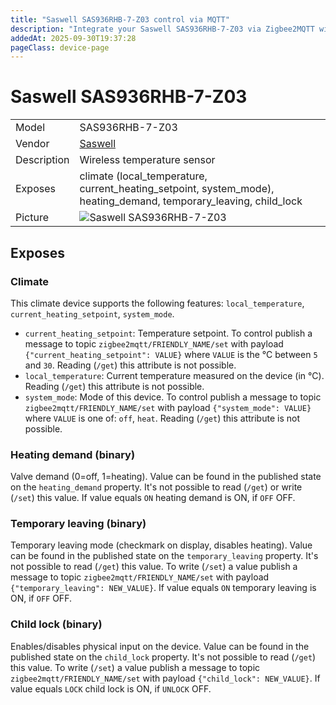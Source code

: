 ```yaml
---
title: "Saswell SAS936RHB-7-Z03 control via MQTT"
description: "Integrate your Saswell SAS936RHB-7-Z03 via Zigbee2MQTT with whatever smart home infrastructure you are using without the vendor's bridge or gateway."
addedAt: 2025-09-30T19:37:28
pageClass: device-page
---
```


<!-- !!!! -->
<!-- ATTENTION: This file is auto-generated through docgen! -->
<!-- You can only edit the "Notes"-Section between the two comment lines "Notes BEGIN" and "Notes END". -->
<!-- Do not use h1 or h2 heading within "## Notes"-Section. -->
<!-- !!!! -->

# Saswell SAS936RHB-7-Z03

|     |     |
|-----|-----|
| Model | SAS936RHB-7-Z03  |
| Vendor  | [Saswell](/supported-devices/#v=Saswell)  |
| Description | Wireless temperature sensor |
| Exposes | climate (local_temperature, current_heating_setpoint, system_mode), heating_demand, temporary_leaving, child_lock |
| Picture | ![Saswell SAS936RHB-7-Z03](https://www.zigbee2mqtt.io/images/devices/SAS936RHB-7-Z03.png) |


<!-- Notes BEGIN: You can edit here. Add "## Notes" headline if not already present. -->


<!-- Notes END: Do not edit below this line -->




## Exposes

### Climate 
This climate device supports the following features: `local_temperature`, `current_heating_setpoint`, `system_mode`.
- `current_heating_setpoint`: Temperature setpoint. To control publish a message to topic `zigbee2mqtt/FRIENDLY_NAME/set` with payload `{"current_heating_setpoint": VALUE}` where `VALUE` is the °C between `5` and `30`. Reading (`/get`) this attribute is not possible.
- `local_temperature`: Current temperature measured on the device (in °C). Reading (`/get`) this attribute is not possible.
- `system_mode`: Mode of this device. To control publish a message to topic `zigbee2mqtt/FRIENDLY_NAME/set` with payload `{"system_mode": VALUE}` where `VALUE` is one of: `off`, `heat`. Reading (`/get`) this attribute is not possible.

### Heating demand (binary)
Valve demand (0=off, 1=heating).
Value can be found in the published state on the `heating_demand` property.
It's not possible to read (`/get`) or write (`/set`) this value.
If value equals `ON` heating demand is ON, if `OFF` OFF.

### Temporary leaving (binary)
Temporary leaving mode (checkmark on display, disables heating).
Value can be found in the published state on the `temporary_leaving` property.
It's not possible to read (`/get`) this value.
To write (`/set`) a value publish a message to topic `zigbee2mqtt/FRIENDLY_NAME/set` with payload `{"temporary_leaving": NEW_VALUE}`.
If value equals `ON` temporary leaving is ON, if `OFF` OFF.

### Child lock (binary)
Enables/disables physical input on the device.
Value can be found in the published state on the `child_lock` property.
It's not possible to read (`/get`) this value.
To write (`/set`) a value publish a message to topic `zigbee2mqtt/FRIENDLY_NAME/set` with payload `{"child_lock": NEW_VALUE}`.
If value equals `LOCK` child lock is ON, if `UNLOCK` OFF.

